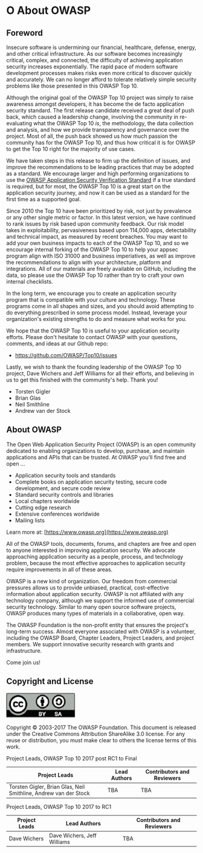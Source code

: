 # O About OWASP

## Foreword

Insecure software is undermining our financial, healthcare, defense, energy, and other critical infrastructure. As our software becomes increasingly critical, complex, and connected, the difficulty of achieving application security increases exponentially. The rapid pace of modern software development processes makes risks even more critical to discover quickly and accurately. We can no longer afford to tolerate relatively simple security problems like those presented in this OWASP Top 10.

Although the original goal of the OWASP Top 10 project was simply to raise awareness amongst developers, it has become the de facto application security standard. The first release candidate received a great deal of push back, which caused a leadership change, involving the community in re-evaluating what the OWASP Top 10 *is*, the methodology, the data collection and analysis, and how we provide transparency and governance over the project. Most of all, the push back showed us how much passion the community has for the OWASP Top 10, and thus how critical it is for OWASP to get the Top 10 right for the majority of use cases.

We have taken steps in this release to firm up the definition of issues, and improve the recommendations to be leading practices that may be adopted as a standard. We encourage larger and high performing organizations to use the [OWASP Application Security Verification Standard](https://www.owasp.org/index.php/Category:OWASP_Application_Security_Verification_Standard_Project) if a true standard is required, but for most, the OWASP Top 10 is a great start on the application security journey, and now it can be used as a standard for the first time as a supported goal.

Since 2010 the Top 10 have been prioritized by risk, not just by prevalence or any other single metric or factor. In this latest version, we have continued to rank issues by risk based upon community feedback. Our risk model takes in exploitability, pervasiveness based upon 114,000 apps, detectability and technical impact, as measured by recent breaches. You may want to add your own business impacts to each of the OWASP Top 10, and so we encourage internal forking of the OWASP Top 10 to help your appsec program align with ISO 31000 and business imperiatives, as well as improve the recommendations to align with your architecture, platform and integrations. All of our materials are freely available on GitHub, including the data, so please use the OWASP Top 10 rather than try to craft your own internal checklists. 

In the long term, we encourage you to create an application security program that is compatible with your culture and technology. These programs come in all shapes and sizes, and you should avoid attempting to do everything prescribed in some process model. Instead, leverage your organization's existing strengths to do and measure what works for you.

We hope that the OWASP Top 10 is useful to your application security efforts. Please don't hesitate to contact OWASP with your questions, comments, and ideas at our Github repo:

* https://github.com/OWASP/Top10/issues

Lastly, we wish to thank the founding leadership of the OWASP Top 10 project, Dave Wichers and Jeff Williams for all their efforts, and believing in us to get this finished with the community's help. Thank you!

- Torsten Gigler
- Brian Glas
- Neil Smithline
- Andrew van der Stock

## About OWASP

The Open Web Application Security Project (OWASP) is an open community dedicated to enabling organizations to develop, purchase, and maintain applications and APIs that can be trusted.  At OWASP you'll find free and open ...

* Application security tools and standards
* Complete books on application security testing, secure code development, and secure code review
* Standard security controls and libraries
* Local chapters worldwide
* Cutting edge research
* Extensive conferences worldwide
* Mailing lists

Learn more at: [https://www.owasp.org](https://www.owasp.org)

All of the OWASP tools, documents, forums, and chapters are free and open to anyone interested in improving application security. We advocate approaching application security as a people, process, and technology problem, because the most effective approaches to application security require improvements in all of these areas.

OWASP is a new kind of organization. Our freedom from commercial pressures allows us to provide unbiased, practical, cost-effective information about application security. OWASP is not affiliated with any technology company, although we support the informed use of commercial security technology. Similar to many open source software projects, OWASP produces many types of materials in a collaborative, open way.

The OWASP Foundation is the non-profit entity that ensures the project's long-term success. Almost everyone associated with OWASP is a volunteer, including the OWASP Board, Chapter Leaders, Project Leaders, and project members. We support innovative security research with grants and infrastructure.

Come join us!

## Copyright and License

![license](images/license.png)

Copyright © 2003-2017 The OWASP Foundation. This document is released under the Creative Commons Attribution ShareAlike 3.0 license. For any reuse or distribution, you must make clear to others the license terms of this work.

Project Leads, OWASP Top 10 2017 post RC1 to Final

| Project Leads | Lead Authors | Contributors and Reviewers |
| --- | --- | --- |
| Torsten Gigler, Brian Glas, Neil Smithline, Andrew van der Stock | TBA | TBA |

Project Leads, OWASP Top 10 2017 to RC1

| Project Leads | Lead Authors | Contributors and Reviewers |
| --- | --- | --- |
| Dave Wichers | Dave Wichers, Jeff Williams | TBA |